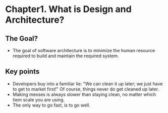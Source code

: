 # Chapter1. What is Design and Architecture?
## The Goal?
- The goal of software architecture is to minimize the human resource required to build and maintain the required system.

## Key points
- Developers buy into a familiar lie: "We can clean it up later; we just have to get to market first!" Of course, things never do get cleaned up later.
- Making messes is always slower than staying clean, no matter which tiem scale you are using.
- The only way to go fast, is to go well.
